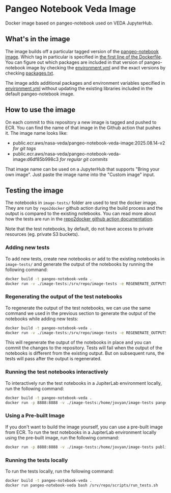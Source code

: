 # Pangeo Notebook Veda Image

Docker image based on pangeo-notebook used on VEDA JupyterHub.

## What's in the image

The image builds off a particular tagged version of the [pangeo-notebook image](https://github.com/pangeo-data/pangeo-docker-images/tree/master/pangeo-notebook). Which tag in particular is specified in [the first line of the Dockerfile](https://github.com/NASA-IMPACT/pangeo-notebook-veda-image/blob/main/Dockerfile#L1). You can figure out which packages are included in that version of pangeo-notebook image by checking the [environment.yml](https://github.com/pangeo-data/pangeo-docker-images/blob/master/pangeo-notebook/environment.yml) and the exact versions by checking [packages.txt](https://github.com/pangeo-data/pangeo-docker-images/blob/master/pangeo-notebook/packages.txt).

The image adds additional packages and environment variables specified in [environment.yml](environment.yml) without updating the existing libraries included in the default pangeo-notebook image.

## How to use the image

On each commit to this repository a new image is tagged and pushed to ECR. You can find the name of that image in the Github action that pushes it. The image name looks like:

- public.ecr.aws/nasa-veda/pangeo-notebook-veda-image:2025.08.14-v2  _for git tags_
- public.ecr.aws/nasa-veda/pangeo-notebook-veda-image:d6df85b998c3   _for regular git commits_

That image name can be used on a JupyterHub that supports "Bring your own image". Just paste the image name into the "Custom image" input.

## Testing the image

The notebooks in `image-tests/` folder are used to test the docker image. They are run by `repo2docker` github action during the build process and the output is compared to the existing notebooks. You can read more about how the tests are run in the [repo2docker github action documentation](https://github.com/jupyterhub/repo2docker-action?tab=readme-ov-file#testing-the-built-image).

Note that the test notebooks, by default, do not have access to private resources (eg. private S3 buckets).

### Adding new tests

To add new tests, create new notebooks or add to the existing notebooks in `image-tests/` and generate the output of the notebooks by running the following command:

```bash
docker build -t pangeo-notebook-veda .
docker run -v ./image-tests:/srv/repo/image-tests -e REGENERATE_OUTPUTS=true pangeo-notebook-veda bash /srv/repo/scripts/run_tests.sh
```

### Regenerating the output of the test notebooks

To regenerate the output of the test notebooks, we can use the same command we used in the previous section to generate the output of the notebooks while adding new tests:

```bash
docker build -t pangeo-notebook-veda .
docker run -v ./image-tests:/srv/repo/image-tests -e REGENERATE_OUTPUTS=true pangeo-notebook-veda bash /srv/repo/scripts/run_tests.sh
```
This will regenerate the output of the notebooks in place and you can commit the changes to the repository. Tests will fail when the output of the notebooks is different from the existing output. But on subsequent runs, the tests will pass after the output is regenerated.

### Running the test notebooks interactively

To interactively run the test notebooks in a JupiterLab environment locally, run the following command:

```bash
docker build -t pangeo-notebook-veda .
docker run -p 8888:8888 -v ./image-tests:/home/jovyan/image-tests pangeo-notebook-veda jupyter lab --ip 0.0.0.0
```

### Using a Pre-built Image

If you don't want to build the image yourself, you can use a pre-built image from ECR. To run the test notebooks in a JupiterLab environment locally using the pre-built image, run the following command:

```bash
docker run -p 8888:8888 -v ./image-tests:/home/jovyan/image-tests public.ecr.aws/nasa-veda/pangeo-notebook-veda-image:latest jupyter lab --ip 0.0.0.0
```

### Running the tests locally

To run the tests locally, run the following command:

```bash
docker build -t pangeo-notebook-veda .
docker run pangeo-notebook-veda bash /srv/repo/scripts/run_tests.sh
```
